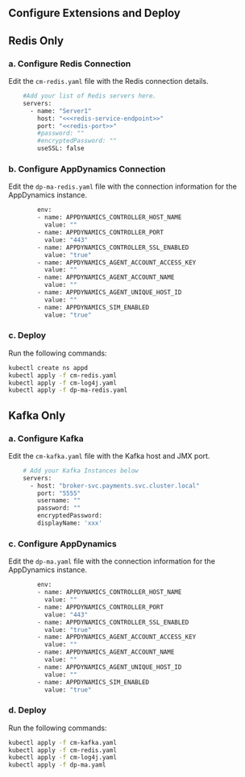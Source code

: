 ## Configure Extensions and Deploy

## Redis Only

### a. Configure Redis Connection
Edit the `cm-redis.yaml` file with the Redis connection details.

```bash
    #Add your list of Redis servers here.
    servers:
      - name: "Server1"
        host: "<<<redis-service-endpoint>>"
        port: "<<redis-port>>"
        #password: ""
        #encryptedPassword: ""
        useSSL: false
```

### b. Configure AppDynamics Connection
Edit the `dp-ma-redis.yaml` file with the connection information for the AppDynamics instance.

```bash
        env:
        - name: APPDYNAMICS_CONTROLLER_HOST_NAME
          value: ""
        - name: APPDYNAMICS_CONTROLLER_PORT
          value: "443"
        - name: APPDYNAMICS_CONTROLLER_SSL_ENABLED
          value: "true"
        - name: APPDYNAMICS_AGENT_ACCOUNT_ACCESS_KEY
          value: ""
        - name: APPDYNAMICS_AGENT_ACCOUNT_NAME
          value: ""
        - name: APPDYNAMICS_AGENT_UNIQUE_HOST_ID
          value: ""
        - name: APPDYNAMICS_SIM_ENABLED
          value: "true"  
```
### c. Deploy
Run the following commands:

```bash
kubectl create ns appd
kubectl apply -f cm-redis.yaml
kubectl apply -f cm-log4j.yaml
kubectl apply -f dp-ma-redis.yaml
```

## Kafka Only

### a. Configure Kafka
Edit the `cm-kafka.yaml` file with the Kafka host and JMX port.

```bash
    # Add your Kafka Instances below
    servers:
      - host: "broker-svc.payments.svc.cluster.local"
        port: "5555"
        username: ""
        password: ""
        encryptedPassword:
        displayName: 'xxx'
```



### c. Configure AppDynamics
Edit the `dp-ma.yaml` file with the connection information for the AppDynamics instance.

```bash
        env:
        - name: APPDYNAMICS_CONTROLLER_HOST_NAME
          value: ""
        - name: APPDYNAMICS_CONTROLLER_PORT
          value: "443"
        - name: APPDYNAMICS_CONTROLLER_SSL_ENABLED
          value: "true"
        - name: APPDYNAMICS_AGENT_ACCOUNT_ACCESS_KEY
          value: ""
        - name: APPDYNAMICS_AGENT_ACCOUNT_NAME
          value: ""
        - name: APPDYNAMICS_AGENT_UNIQUE_HOST_ID
          value: ""
        - name: APPDYNAMICS_SIM_ENABLED
          value: "true"  
```

### d. Deploy
Run the following commands:

```bash
kubectl apply -f cm-kafka.yaml
kubectl apply -f cm-redis.yaml
kubectl apply -f cm-log4j.yaml
kubectl apply -f dp-ma.yaml
```
